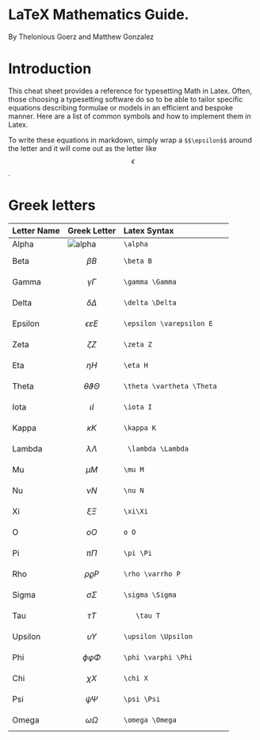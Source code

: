 # LaTeX Mathematics Guide. 

By Thelonious Goerz and Matthew Gonzalez

# Introduction

This cheat sheet provides a reference for typesetting Math in Latex. Often, those choosing a typesetting software do so to be able to tailor specific equations describing formulae or models in an efficient and bespoke manner. Here are a list of common symbols and how to implement them in Latex. 

To write these equations in markdown, simply wrap a `$$\epsilon$$` around the letter and it will come out as the letter like $$\epsilon$$. 

# Greek letters

| Letter Name| Greek Letter | Latex Syntax |
|:------|:------------| :-------------| 
| Alpha | <img src="https://latex.codecogs.com/svg.latex?\Large&space;\alpha}" title="alpha">| `\alpha`      |
| Beta | $$\beta B$$  | `\beta B` |
| Gamma | $$\gamma \Gamma$$ | `\gamma \Gamma` |
| Delta | $$\delta \Delta$$  | `\delta \Delta` |
| Epsilon | $$\epsilon \varepsilon E$$  | `\epsilon \varepsilon E` |
| Zeta | $$\zeta Z$$  | `\zeta Z` |
| Eta | $$\eta H$$  | `\eta H` |
| Theta | $$\theta \vartheta \Theta	$$  | `\theta \vartheta \Theta	` |
| Iota | $$\iota I$$  | `\iota I` |
| Kappa | $$\kappa K$$  | `\kappa K` |
| Lambda | $$\lambda \Lambda$$  | `	\lambda \Lambda` |
| Mu | $$\mu M$$  | `\mu M` |
| Nu | $$\nu N$$  | `\nu N` |
| Xi | $$\xi\Xi$$  | `\xi\Xi` |
| O | $$o O$$  | `o O` |
| Pi | $$\pi \Pi$$  | `\pi \Pi` |
| Rho | $$\rho\varrho P$$  | `\rho \varrho P` |
| Sigma | $$\sigma \Sigma$$  | `\sigma \Sigma` |
| Tau | $$	\tau T$$  | `	\tau T` |
| Upsilon | $$\upsilon \Upsilon$$  | `\upsilon \Upsilon` |
| Phi | $$\phi \varphi \Phi$$  | `\phi \varphi \Phi` |
| Chi | $$\chi X$$  | `\chi X` |
| Psi | $$\psi \Psi$$  | `\psi \Psi` |
|Omega| $$\omega \Omega$$  | `\omega \Omega` |

